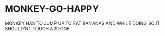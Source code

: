 # MONKEY-GO-HAPPY
MONKEY HAS TO JUMP UP TO EAT BANANAS AND WHILE DOING SO IT SHOULD'NT TOUCH A STONE
